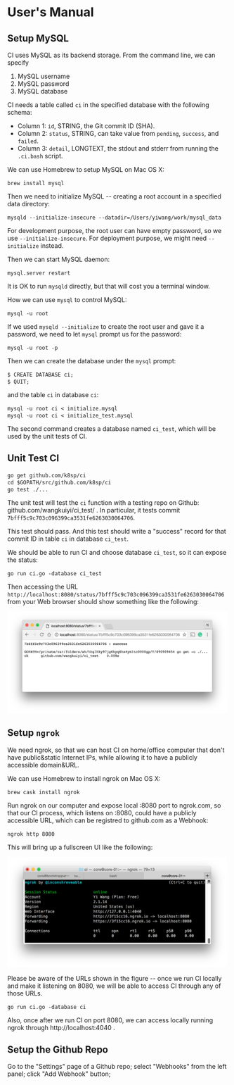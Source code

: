 # User's Manual

## Setup MySQL

CI uses MySQL as its backend storage.  From the command line, we can specify

1. MySQL username
1. MySQL password
1. MySQL database

CI needs a table called `ci` in the specified database with the
following schema:

- Column 1: `id`, STRING, the Git commit ID (SHA).
- Column 2: `status`, STRING, can take value from `pending`, `success`, and `failed`.
- Column 3: `detail`, LONGTEXT, the stdout and stderr from running the `.ci.bash` script.

We can use Homebrew to setup MySQL on Mac OS X:

```
brew install mysql
```

Then we need to initialize MySQL -- creating a root account in a
specified data directory:

```
mysqld --initialize-insecure --datadir=/Users/yiwang/work/mysql_data
```

For development purpose, the root user can have empty password, so we
use `--initialize-insecure`.  For deployment purpose, we might need
`--initialize` instead.

Then we can start MySQL daemon:

```
mysql.server restart
```

It is OK to run `mysqld` directly, but that will cost you a terminal
window.

How we can use `mysql` to control MySQL:

```
mysql -u root
```

If we used `mysqld --initialize` to create the root user and gave it a
password, we need to let `mysql` prompt us for the password:

```
mysql -u root -p
```

Then we can create the database under the `mysql` prompt:

```
$ CREATE DATABASE ci;
$ QUIT;
```

and the table `ci` in database `ci`:

```
mysql -u root ci < initialize.mysql
mysql -u root ci < initialize_test.mysql
```

The second command creates a database named `ci_test`, which will be
used by the unit tests of CI.


## Unit Test CI

```
go get github.com/k8sp/ci
cd $GOPATH/src/github.com/k8sp/ci
go test ./...
```

The unit test will test the `ci` function with a testing repo on
Github: github.com/wangkuiyi/ci_test/ .  In particular, it tests
commit `7bfff5c9c703c096399ca3531fe6263030064706`.

This test should pass.  And this test should write a "success" record
for that commit ID in table `ci` in database `ci_test`.

We should be able to run CI and choose database `ci_test`, so it can
expose the status:

```
go run ci.go -database ci_test
```

Then accessing the URL
`http://localhost:8080/status/7bfff5c9c703c096399ca3531fe6263030064706`
from your Web browser should show something like the following:

<img src="ci_status.png" width=500 />


## Setup `ngrok`

We need ngrok, so that we can host CI on home/office computer that
don't have public&static Internet IPs, while allowing it to have a
publicly accessible domain&URL.

We can use Homebrew to install ngrok on Mac OS X:

```
brew cask install ngrok
```

Run ngrok on our computer and expose local :8080 port to ngrok.com, so
that our CI process, which listens on :8080, could have a publicly
accessible URL, which can be registred to github.com as a Webhook:

```
ngrok http 8080
```

This will bring up a fullscreen UI like the following:

<img src="ngrok.png" width=500 />

Please be aware of the URLs shown in the figure -- once we run CI
locally and make it listening on 8080, we will be able to access CI
through any of those URLs.

```
go run ci.go -database ci
```

Also, once after we run CI on port 8080, we can access locally running
ngrok through http://localhost:4040 .




## Setup the Github Repo

Go to the "Settings" page of a Github repo; select "Webhooks" from the
left panel; click "Add Webhook" button;
